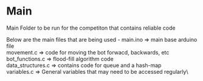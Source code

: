 # Main
Main Folder to be run for the competiton that contains reliable code

Below are the main files that are being used -
main.ino => main base arduino file \
movement.c => code for moving the bot forwacd, backwards, etc \
bot_functions.c => flood-fill algorithm code \
data_structures.c => contains code for queue and a hash-map\
variables.c => General variables that may need to be accessed regularly\
